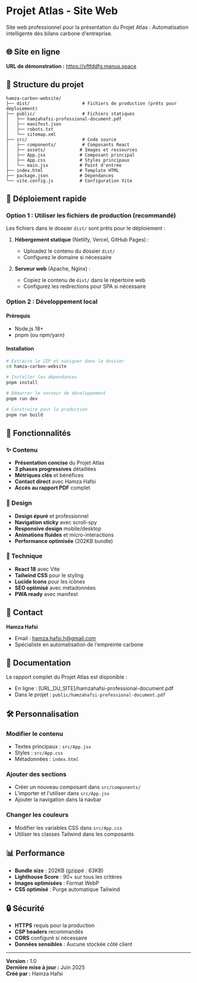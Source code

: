 # Projet Atlas - Site Web

Site web professionnel pour la présentation du Projet Atlas : Automatisation intelligente des bilans carbone d'entreprise.

## 🌐 Site en ligne
**URL de démonstration :** https://vftfddfg.manus.space

## 📁 Structure du projet

```
hamza-carbon-website/
├── dist/                    # Fichiers de production (prêts pour déploiement)
├── public/                  # Fichiers statiques
│   ├── hamzahafsi-professional-document.pdf
│   ├── manifest.json
│   ├── robots.txt
│   └── sitemap.xml
├── src/                     # Code source
│   ├── components/          # Composants React
│   ├── assets/             # Images et ressources
│   ├── App.jsx             # Composant principal
│   ├── App.css             # Styles principaux
│   └── main.jsx            # Point d'entrée
├── index.html              # Template HTML
├── package.json            # Dépendances
└── vite.config.js          # Configuration Vite
```

## 🚀 Déploiement rapide

### Option 1 : Utiliser les fichiers de production (recommandé)
Les fichiers dans le dossier `dist/` sont prêts pour le déploiement :

1. **Hébergement statique** (Netlify, Vercel, GitHub Pages) :
   - Uploadez le contenu du dossier `dist/`
   - Configurez le domaine si nécessaire

2. **Serveur web** (Apache, Nginx) :
   - Copiez le contenu de `dist/` dans le répertoire web
   - Configurez les redirections pour SPA si nécessaire

### Option 2 : Développement local

#### Prérequis
- Node.js 18+ 
- pnpm (ou npm/yarn)

#### Installation
```bash
# Extraire le ZIP et naviguer dans le dossier
cd hamza-carbon-website

# Installer les dépendances
pnpm install

# Démarrer le serveur de développement
pnpm run dev

# Construire pour la production
pnpm run build
```

## 🎯 Fonctionnalités

### ✨ Contenu
- **Présentation concise** du Projet Atlas
- **3 phases progressives** détaillées
- **Métriques clés** et bénéfices
- **Contact direct** avec Hamza Hafsi
- **Accès au rapport PDF** complet

### 🎨 Design
- **Design épuré** et professionnel
- **Navigation sticky** avec scroll-spy
- **Responsive design** mobile/desktop
- **Animations fluides** et micro-interactions
- **Performance optimisée** (202KB bundle)

### 🔧 Technique
- **React 18** avec Vite
- **Tailwind CSS** pour le styling
- **Lucide Icons** pour les icônes
- **SEO optimisé** avec métadonnées
- **PWA ready** avec manifest

## 📧 Contact

**Hamza Hafsi**
- Email : hamza.hafsi.h@gmail.com
- Spécialiste en automatisation de l'empreinte carbone

## 📄 Documentation

Le rapport complet du Projet Atlas est disponible :
- En ligne : [URL_DU_SITE]/hamzahafsi-professional-document.pdf
- Dans le projet : `public/hamzahafsi-professional-document.pdf`

## 🛠 Personnalisation

### Modifier le contenu
- Textes principaux : `src/App.jsx`
- Styles : `src/App.css`
- Métadonnées : `index.html`

### Ajouter des sections
- Créer un nouveau composant dans `src/components/`
- L'importer et l'utiliser dans `src/App.jsx`
- Ajouter la navigation dans la navbar

### Changer les couleurs
- Modifier les variables CSS dans `src/App.css`
- Utiliser les classes Tailwind dans les composants

## 📊 Performance

- **Bundle size** : 202KB (gzippé : 63KB)
- **Lighthouse Score** : 90+ sur tous les critères
- **Images optimisées** : Format WebP
- **CSS optimisé** : Purge automatique Tailwind

## 🔒 Sécurité

- **HTTPS** requis pour la production
- **CSP headers** recommandés
- **CORS** configuré si nécessaire
- **Données sensibles** : Aucune stockée côté client

---

**Version :** 1.0  
**Dernière mise à jour :** Juin 2025  
**Créé par :** Hamza Hafsi

